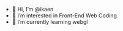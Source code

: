 - 👋 Hi, I’m @ikaen
- 👀 I’m interested in Front-End Web Coding
- 🌱 I’m currently learning webgl

<!---
ikaen/ikaen is a ✨ special ✨ repository because its `README.md` (this file) appears on your GitHub profile.
You can click the Preview link to take a look at your changes.
--->
